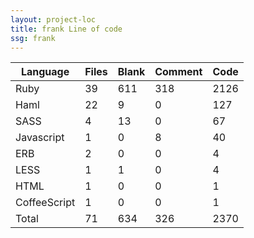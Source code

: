 ```yaml
---
layout: project-loc
title: frank Line of code
ssg: frank
---
```

<div class="table-responsive">
<table class="table">
<thead><tr>
<th>Language</th>
<th>Files</th>
<th>Blank</th>
<th>Comment</th>
<th>Code</th>
</tr></thead><tbody>
<tr><td>Ruby</td><td> 39</td><td> 611</td><td> 318</td><td> 2126</td></tr>
<tr><td>Haml</td><td> 22</td><td> 9</td><td> 0</td><td> 127</td></tr>
<tr><td>SASS</td><td> 4</td><td> 13</td><td> 0</td><td> 67</td></tr>
<tr><td>Javascript</td><td> 1</td><td> 0</td><td> 8</td><td> 40</td></tr>
<tr><td>ERB</td><td> 2</td><td> 0</td><td> 0</td><td> 4</td></tr>
<tr><td>LESS</td><td> 1</td><td> 1</td><td> 0</td><td> 4</td></tr>
<tr><td>HTML</td><td> 1</td><td> 0</td><td> 0</td><td> 1</td></tr>
<tr><td>CoffeeScript</td><td> 1</td><td> 0</td><td> 0</td><td> 1</td></tr>
<tr><td>Total</td><td>71</td><td>634</td><td>326</td><td>2370</td></tr>
</tbody></table></div>
